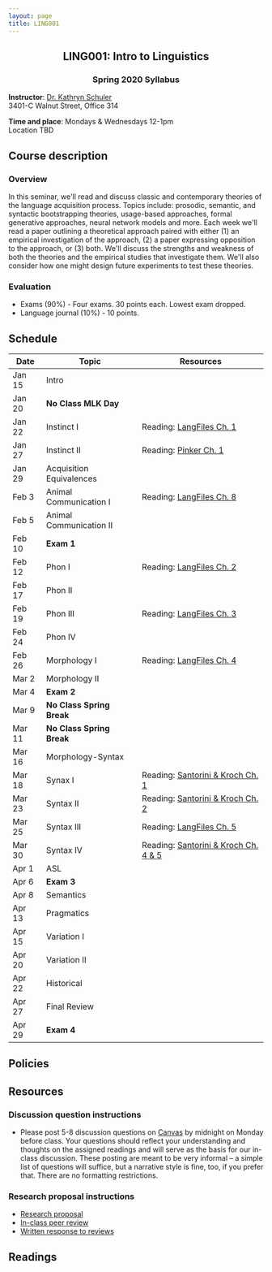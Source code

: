 ```yaml
---
layout: page
title: LING001 
---
```


<h2 align="center">LING001: Intro to Linguistics</h2>
<h3 align="center">Spring 2020 Syllabus</h3>

**Instructor**: [Dr. Kathryn Schuler](mailto:kschuler@sas.upenn.edu)  
3401-C Walnut Street, Office 314

**Time and place**: Mondays & Wednesdays 12-1pm   
Location TBD

## Course description

### Overview
In this seminar, we'll read and discuss classic and contemporary theories of the language acquisition process.  Topics include: prosodic, semantic, and syntactic bootstrapping theories, usage-based approaches, formal generative approaches, neural network models and more.  Each week we'll read a paper outlining a theoretical approach paired with either (1) an empirical investigation of the approach, (2) a paper expressing opposition to the approach, or (3) both. We'll discuss the strengths and weakness of both the theories and the empirical studies that investigate them. We'll also consider how one might design future experiments to test these theories.

### Evaluation 
- Exams (90%) - Four exams. 30 points each. Lowest exam dropped.
- Language journal (10%) - 10 points.


## Schedule

Date | Topic | Resources
  --- | --- | --- 
Jan 15 |  Intro | 
Jan 20  | **No Class MLK Day** | 
Jan 22 | Instinct I | Reading: [LangFiles Ch. 1]()
Jan 27  | Instinct II | Reading: [Pinker Ch. 1]()
Jan 29 | Acquisition Equivalences | 
Feb 3 | Animal Communication I  | Reading: [LangFiles Ch. 8]()
Feb 5 | Animal Communication II | 
Feb 10 | **Exam 1** |
Feb 12 | Phon I |  Reading: [LangFiles Ch. 2]()
Feb 17 | Phon II |
Feb 19 | Phon III | Reading: [LangFiles Ch. 3]()
Feb 24 | Phon IV | 
Feb 26 | Morphology I | Reading: [LangFiles Ch. 4]()
Mar 2 | Morphology II | 
Mar 4 | **Exam 2** |
Mar 9 | **No Class Spring Break** |  
Mar 11 | **No Class Spring Break**  
Mar 16 | Morphology-Syntax |  
Mar 18 | Synax I | Reading: [Santorini & Kroch Ch. 1]()
Mar 23 | Syntax II |  Reading: [Santorini & Kroch Ch. 2]()
Mar 25 | Syntax III | Reading: [LangFiles Ch. 5]()
Mar 30 | Syntax IV | Reading: [Santorini & Kroch Ch. 4 & 5]()
Apr 1 | ASL |
Apr 6 | **Exam 3** |
Apr 8 | Semantics |   
Apr 13 | Pragmatics |
Apr 15 |  Variation I |
Apr 20 | Variation II |
Apr 22 | Historical |   
Apr 27 | Final Review |
Apr 29 | **Exam 4** |

## Policies

## Resources

### Discussion question instructions

* Please post 5-8 discussion questions on [Canvas](https://canvas.upenn.edu/) by midnight on Monday before class. Your questions should reflect your understanding and thoughts on the assigned readings and will serve as the basis for our in-class discussion. These posting are meant to be very informal – a simple list of questions will suffice, but a narrative style is fine, too, if you prefer that.  There are no formatting restrictions.

### Research proposal instructions

* [Research proposal](spring2019/research-proposal.html)
* [In-class peer review](spring2019/research-proposal.html#in-class-peer-review)
* [Written response to reviews](spring2019/research-proposal.html#written-response-to-reviews)


## Readings
